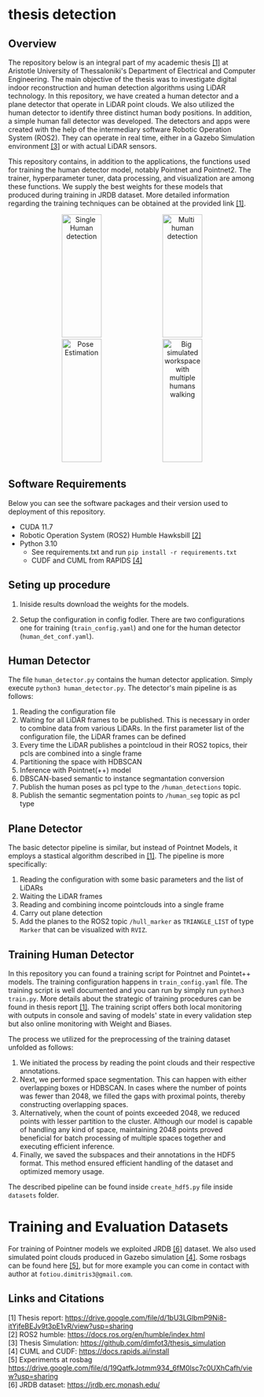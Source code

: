 # thesis detection
## Overview
The repository below is an integral part of my academic thesis [[1]](#1) at Aristotle University of Thessaloniki's Department of Electrical and Computer Engineering. The main objective of the thesis was to investigate digital indoor reconstruction and human detection algorithms using LiDAR technology. In this repository, we have created a human detector and a plane detector that operate in LiDAR point clouds. We also utilized the human detector to identify three distinct human body positions. In addition, a simple human fall detector was developed. The detectors and apps were created with the help of the intermediary software Robotic Operation System (ROS2). They can operate in real time, either in a Gazebo Simulation environment [[3]](#3) or with actual LiDAR sensors.

This repository contains, in addition to the applications, the functions used for training the human detector model, notably Pointnet and Pointnet2. The trainer, hyperparameter tuner, data processing, and visualization are among these functions. We supply the best weights for these models that produced during training in JRDB dataset. More detailed information regarding the training techniques can be obtained at the provided link [[1]](#1).
<p align="center">

 <picture>
   <source media="(prefers-color-scheme: dark)" srcset="results/singlehumandet.gif">
   <img alt="Single Human detection" alt="drawing" width="40%" height="250">
 </picture>

<picture>
  <source media="(prefers-color-scheme: dark)" srcset="results/multihumandet.gif">
  <img alt="Multi human detection" alt="drawing" width="40%" height="250">
</picture>

 <picture>
   <source media="(prefers-color-scheme: dark)" srcset="results/handsup_res.png">
   <img alt="Pose Estimation" alt="drawing" width="40%" height="250">
 </picture>

<picture>
  <source media="(prefers-color-scheme: dark)" srcset="results/handsup_res.png">
  <img alt="Big simulated workspace with multiple humans walking" alt="drawing" width="40%" height="250">
</picture>
</p>

## Software Requirements
Below you can see the software packages and their version used to deployment of this repository.

 - CUDA 11.7
 - Robotic Operation System (ROS2) Humble Hawksbill [[2]](#2)
 - Python 3.10
    - See requirements.txt and run ``pip install -r requirements.txt`` 
    - CUDF and CUML from RAPIDS [[4]](#4)
## Seting up procedure
1. Iniside results download the weights for the models.

2. Setup the configuration in config fodler. There are two configurations one for training (``train_config.yaml``) and one for the human detector (``human_det_conf.yaml``). 

## Human Detector
The file ``human_detector.py`` contains the human detector application. Simply execute ``python3 human_detector.py``. The detector's main pipeline is as follows:
1. Reading the configuration file
2. Waiting for all LiDAR frames to be published. This is necessary in order to combine data from various LiDARs. In the first parameter list of the configuration file, the LiDAR frames can be defined
3. Every time the LiDAR publishes a pointcloud in their ROS2 topics, their pcls are combined into a single frame
4. Partitioning the space with HDBSCAN
5. Inference with Pointnet(++) model 
6. DBSCAN-based semantic to instance segmantation conversion
7. Publish the human poses as pcl type to the ``/human_detections`` topic.
8. Publish the semantic segmentation points to ``/human_seg`` topic as pcl type

## Plane Detector
The basic detector pipeline is similar, but instead of Pointnet Models, it employs a stastical algorithm described in [[1]](#1). The pipeline is more specifically:
1. Reading the configuration with some basic parameters and the list of LiDARs
2. Waiting the LiDAR frames
3. Reading and combining income pointclouds into a single frame
4. Carry out plane detection 
5. Add the planes to the ROS2 topic ``/hull_marker`` as ``TRIANGLE_LIST`` of type ``Marker`` that can be visualized with ``RVIZ``.

## Training Human Detector
In this repository you can found a training script for Pointnet and Pointet++ models. The training configuration happens in ``train_config.yaml`` file. The training script is well documented and you can run by simply run ``python3 train.py``. More details about the strategic of training procedures can be found in thesis report [[1]](#1). The training script offers both local monitoring with outputs in console and saving of models' state in every validation step but also online monitoring with Weight and Biases. 

The process we utilized for the preprocessing of the training dataset unfolded as follows:
1. We initiated the process by reading the point clouds and their respective annotations.
2. Next, we performed space segmentation. This can happen with either overlapping boxes or HDBSCAN. In cases where the number of points was fewer than 2048, we filled the gaps with proximal points, thereby constructing overlapping spaces. 
3. Alternatively, when the count of points exceeded 2048, we reduced points with lesser partition to the cluster. Although our model is capable of handling any kind of space, maintaining 2048 points proved beneficial for batch processing of multiple spaces together and executing efficient inference.
4. Finally, we saved the subspaces and their annotations in the HDF5 format. This method ensured efficient handling of the dataset and optimized memory usage.

The described pipeline can be found inside ``create_hdf5.py`` file inside ``datasets`` folder. 

# Training and Evaluation Datasets
For training of Pointner models we exploited JRDB [[6]](#6) dataset.
We also used simulated point clouds produced in Gazebo simulation [[4]](#4). Some rosbags can be found here [[5]](#5), but for more example you can come in contact with author at ``fotiou.dimitris3@gmail.com``.
## Links and Citations
<a id="1">[1]</a> Thesis report: https://drive.google.com/file/d/1bU3LGlbmP9Ni8-itYjfeBEJv9t3pE1vR/view?usp=sharing <br>
<a id="2">[2]</a> ROS2 humble: https://docs.ros.org/en/humble/index.html <br>
<a id="3">[3]</a> Thesis Simulation: https://github.com/dimfot3/thesis_simulation <br>
<a id="4">[4]</a> CUML and CUDF: https://docs.rapids.ai/install <br>
<a id="5">[5]</a> Experiments at rosbag https://drive.google.com/file/d/19QatfkJotmm934_6fM0lsc7c0UXhCafh/view?usp=sharing <br>
<a id="6">[6]</a> JRDB dataset: https://jrdb.erc.monash.edu/
